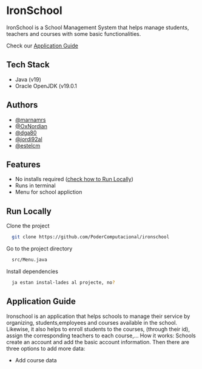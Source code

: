 
# IronSchool

IronSchool is a School Management System that helps manage students, teachers and courses with some basic functionalities.

Check our [Application Guide](#Application-Guide)




## Tech Stack
- Java (v19)
- Oracle OpenJDK (v19.0.1
## Authors

- [@marnamrs](https://github.com/marnamrs)
- [@OxNordian](https://github.com/0xNordian)
- [@dga80](https://github.com/dga80)
- [@jordi92al](https://github.com/@jordi92al)
- [@estelcm](https://github.com/estelcm)



## Features

- No installs required ([check how to Run Locally](#run-locally))
- Runs in terminal
- Menu for school appliction




## Run Locally

Clone the project

```bash
  git clone https://github.com/PoderComputacional/ironschool
```

Go to the project directory

```bash
  src/Menu.java
```

Install dependencies

```bash
  ja estan instal·lades al projecte, no?
```



## Application Guide
Ironschool is an application that helps schools to manage their service by organizing, students,employees and courses available in the school. Likewise, it also helps to enroll students to the courses, (through their id), assign the corresponding teachers to each course,...
How it works:
Schools create an account and add the basic account information.
Then there are three options to add more data:
- Add course data

